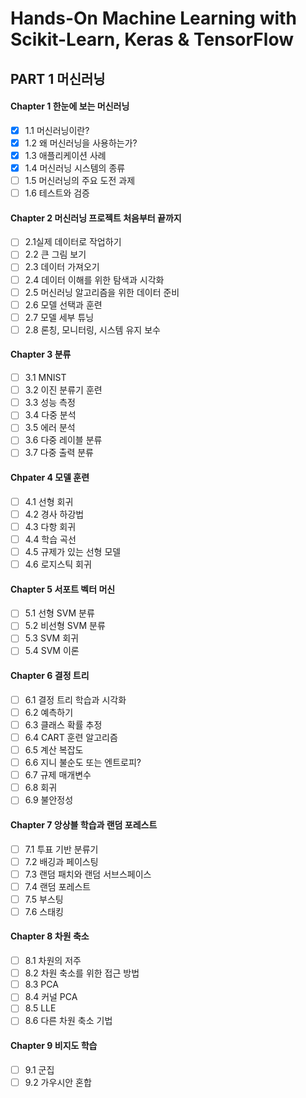 # Hands-On Machine Learning with Scikit-Learn, Keras & TensorFlow

## PART 1 머신러닝

#### Chapter 1 한눈에 보는 머신러닝
- [x] 1.1 머신러닝이란?
- [x] 1.2 왜 머신러닝을 사용하는가?
- [x] 1.3 애플리케이션 사례
- [x] 1.4 머신러닝 시스템의 종류
- [ ] 1.5 머신러닝의 주요 도전 과제
- [ ] 1.6 테스트와 검증
#### Chapter 2 머신러닝 프로젝트 처음부터 끝까지
- [ ] 2.1실제 데이터로 작업하기
- [ ] 2.2 큰 그림 보기
- [ ] 2.3 데이터 가져오기
- [ ] 2.4 데이터 이해를 위한 탐색과 시각화
- [ ] 2.5 머신러닝 알고리즘을 위한 데이터 준비
- [ ] 2.6 모델 선택과 훈련
- [ ] 2.7 모델 세부 튜닝
- [ ] 2.8 론칭, 모니터링, 시스템 유지 보수
#### Chapter 3 분류
- [ ] 3.1 MNIST
- [ ] 3.2 이진 분류기 훈련
- [ ] 3.3 성능 측정
- [ ] 3.4 다중 분석
- [ ] 3.5 에러 분석
- [ ] 3.6 다중 레이블 분류
- [ ] 3.7 다중 출력 분류
#### Chpater 4 모델 훈련
- [ ] 4.1 선형 회귀
- [ ] 4.2 경사 하강법
- [ ] 4.3 다항 회귀
- [ ] 4.4 학습 곡선
- [ ] 4.5 규제가 있는 선형 모델
- [ ] 4.6 로지스틱 회귀
#### Chapter 5 서포트 벡터 머신
- [ ] 5.1 선형 SVM 분류
- [ ] 5.2 비선형 SVM 분류
- [ ] 5.3 SVM 회귀
- [ ] 5.4 SVM 이론
#### Chapter 6 결정 트리
- [ ] 6.1 결정 트리 학습과 시각화
- [ ] 6.2 예측하기
- [ ] 6.3 클래스 확률 추정
- [ ] 6.4 CART 훈련 알고리즘
- [ ] 6.5 계산 복잡도
- [ ] 6.6 지니 불순도 또는 엔트로피?
- [ ] 6.7 규제 매개변수
- [ ] 6.8 회귀
- [ ] 6.9 불안정성
#### Chapter 7 앙상블 학습과 랜덤 포레스트
- [ ] 7.1 투표 기반 분류기
- [ ] 7.2 배깅과 페이스팅
- [ ] 7.3 랜덤 패치와 랜덤 서브스페이스
- [ ] 7.4 랜덤 포레스트
- [ ] 7.5 부스팅
- [ ] 7.6 스태킹
#### Chapter 8 차원 축소
- [ ] 8.1 차원의 저주
- [ ] 8.2 차원 축소를 위한 접근 방법
- [ ] 8.3 PCA
- [ ] 8.4 커널 PCA
- [ ] 8.5 LLE
- [ ] 8.6 다른 차원 축소 기법
#### Chapter 9 비지도 학습
- [ ] 9.1 군집
- [ ] 9.2 가우시안 혼합
